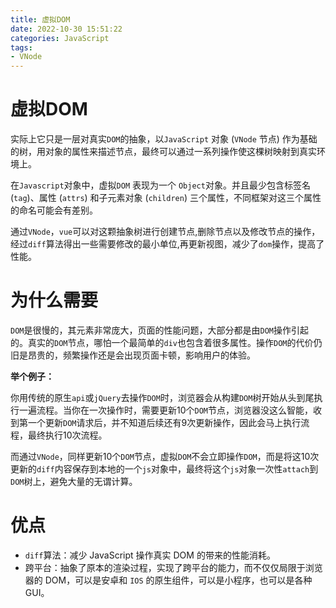 ```yaml
---
title: 虚拟DOM
date: 2022-10-30 15:51:22
categories: JavaScript
tags:
- VNode
---
```


# 虚拟DOM

实际上它只是一层对真实`DOM`的抽象，以`JavaScript` 对象 (`VNode` 节点) 作为基础的树，用对象的属性来描述节点，最终可以通过一系列操作使这棵树映射到真实环境上。

在`Javascript`对象中，虚拟`DOM` 表现为一个 `Object`对象。并且最少包含标签名 (`tag`)、属性 (`attrs`) 和子元素对象 (`children`) 三个属性，不同框架对这三个属性的命名可能会有差别。

通过`VNode`，`vue`可以对这颗抽象树进行创建节点,删除节点以及修改节点的操作， 经过`diff`算法得出一些需要修改的最小单位,再更新视图，减少了`dom`操作，提高了性能。

# 为什么需要

`DOM`是很慢的，其元素非常庞大，页面的性能问题，大部分都是由`DOM`操作引起的。真实的`DOM`节点，哪怕一个最简单的`div`也包含着很多属性。操作`DOM`的代价仍旧是昂贵的，频繁操作还是会出现页面卡顿，影响用户的体验。

**举个例子：**

你用传统的原生`api`或`jQuery`去操作`DOM`时，浏览器会从构建`DOM`树开始从头到尾执行一遍流程。当你在一次操作时，需要更新10个`DOM`节点，浏览器没这么智能，收到第一个更新`DOM`请求后，并不知道后续还有9次更新操作，因此会马上执行流程，最终执行10次流程。

而通过`VNode`，同样更新10个`DOM`节点，虚拟`DOM`不会立即操作`DOM`，而是将这10次更新的`diff`内容保存到本地的一个`js`对象中，最终将这个`js`对象一次性`attach`到`DOM`树上，避免大量的无谓计算。

# 优点

- `diff`算法：减少 JavaScript 操作真实 DOM 的带来的性能消耗。
- 跨平台：抽象了原本的渲染过程，实现了跨平台的能力，而不仅仅局限于浏览器的 DOM，可以是安卓和 `IOS` 的原生组件，可以是小程序，也可以是各种GUI。

